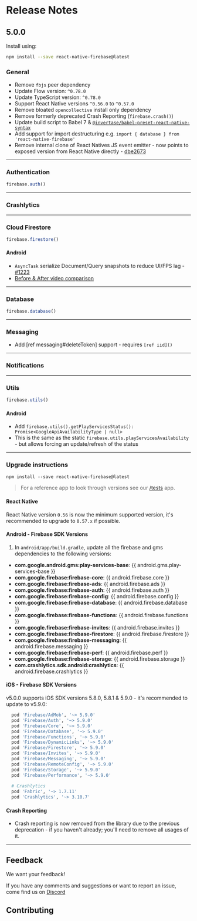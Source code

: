 # Release Notes

## 5.0.0

Install using:
 
```bash
npm install --save react-native-firebase@latest
```

### General

 - Remove `fbjs` peer dependency
 - Update Flow version: `^0.78.0`
 - Update TypeScript version: `^0.78.0`
 - Support React Native versions `^0.56.0` to `^0.57.0`
 - Remove bloated `opencollective` install only dependency
 - Remove formerly deprecated Crash Reporting (`firebase.crash()`)
 - Update build script to Babel 7 & [`@invertase/babel-preset-react-native-syntax`](https://github.com/invertase/babel-preset-react-native-syntax)
 - Add support for import destructuring e.g. `import { database } from 'react-native-firebase'`
 - Remove internal clone of React Natives JS event emitter - now points to exposed version from React Native directly - [dbe2673](https://github.com/invertase/react-native-firebase/commit/dbe2673bc637b921ad334c900da88ca1a90d3709)
 
----

### Authentication

```js
firebase.auth()
```

----

### Crashlytics

----

### Cloud Firestore

```js
firebase.firestore()
```

#### Android

 - `AsyncTask` serialize Document/Query snapshots to reduce UI/FPS lag - [#1223](https://github.com/invertase/react-native-firebase/issues/1223)
  - [Before & After video comparison](https://drive.google.com/file/d/121Ouk57Ai29atadSdt_klILtDy1iTEhO/view)

----

### Database

```js
firebase.database()
```

----

### Messaging 

 - Add [ref messaging#deleteToken] support - requires `[ref iid]()`

----

### Notifications 

----

### Utils

```js
firebase.utils()
```

#### Android

 - Add `firebase.utils().getPlayServicesStatus(): Promise<GoogleApiAvailabilityType | null>`
  - This is the same as the static `firebase.utils.playServicesAvailability` - but allows forcing an update/refresh of the status

----

### Upgrade instructions

```
npm install --save react-native-firebase@latest
```

> For a reference app to look through versions see our [/tests](https://github.com/invertase/react-native-firebase/tree/master/tests) app.

#### React Native

React Native version `0.56` is now the minimum supported version, it's recommended to upgrade to `0.57.x` if possible.

#### Android - Firebase SDK Versions

1) In `android/app/build.gradle`, update all the firebase and gms dependencies to the following versions:

- **com.google.android.gms:play-services-base**: {{ android.gms.play-services-base }}
- **com.google.firebase:firebase-core**: {{ android.firebase.core }}
- **com.google.firebase:firebase-ads**: {{ android.firebase.ads }}
- **com.google.firebase:firebase-auth**: {{ android.firebase.auth }}
- **com.google.firebase:firebase-config**: {{ android.firebase.config }}
- **com.google.firebase:firebase-database**: {{ android.firebase.database }}
- **com.google.firebase:firebase-functions**: {{ android.firebase.functions }}
- **com.google.firebase:firebase-invites**: {{ android.firebase.invites }}
- **com.google.firebase:firebase-firestore**: {{ android.firebase.firestore }}
- **com.google.firebase:firebase-messaging**: {{ android.firebase.messaging }}
- **com.google.firebase:firebase-perf**: {{ android.firebase.perf }}
- **com.google.firebase:firebase-storage**: {{ android.firebase.storage }}
- **com.crashlytics.sdk.android:crashlytics**:  {{ android.firebase.crashlytics }}

#### iOS - Firebase SDK Versions

v5.0.0 supports iOS SDK versions 5.8.0, 5.8.1 & 5.9.0 - it's recommended to update to v5.9.0:

```ruby
  pod 'Firebase/AdMob', '~> 5.9.0'
  pod 'Firebase/Auth', '~> 5.9.0'
  pod 'Firebase/Core', '~> 5.9.0'
  pod 'Firebase/Database', '~> 5.9.0'
  pod 'Firebase/Functions', '~> 5.9.0'
  pod 'Firebase/DynamicLinks', '~> 5.9.0'
  pod 'Firebase/Firestore', '~> 5.9.0'
  pod 'Firebase/Invites', '~> 5.9.0'
  pod 'Firebase/Messaging', '~> 5.9.0'
  pod 'Firebase/RemoteConfig', '~> 5.9.0'
  pod 'Firebase/Storage', '~> 5.9.0'
  pod 'Firebase/Performance', '~> 5.9.0'
  
  # Crashlytics
  pod 'Fabric', '~> 1.7.11'
  pod 'Crashlytics', '~> 3.10.7'
```

#### Crash Reporting

- Crash reporting is now removed from the library due to the previous deprecation - if you haven't already; you'll need to remove all usages of it.

----

## Feedback

We want your feedback!

If you have any comments and suggestions or want to report an issue, come find us on [Discord](https://discord.gg/C9aK28N)


## Contributing

